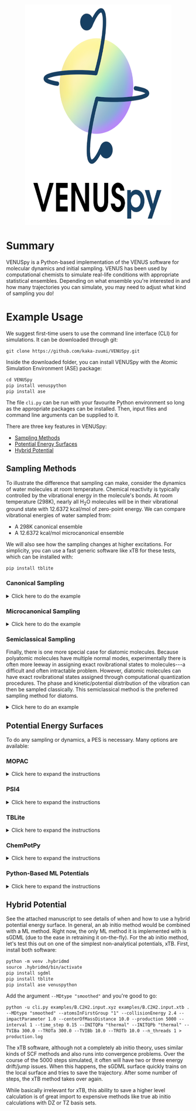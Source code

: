 <p align="center">
  <img align="center" width="400" height="600" src="images/venuspylogo1.png">
</p>

# Summary

VENUSpy is a Python-based implementation of the VENUS software for molecular dynamics and initial sampling. VENUS has been used by computational chemists to simulate real-life conditions with appropriate statistical ensembles. Depending on what ensemble you're interested in and how many trajectories you can simulate, you may need to adjust what kind of sampling you do!



# Example Usage

We suggest first-time users to use the command line interface (CLI) for simulations. It can be downloaded through git:

```
git clone https://github.com/kaka-zuumi/VENUSpy.git
```

Inside the downloaded folder, you can install VENUSpy with the Atomic Simulation Environment (ASE) package:

```
cd VENUSpy
pip install venuspython
pip install ase
```

The file `cli.py` can be run with your favourite Python environment so long as the appropriate packages can be installed. Then, input files and command line arguments can be supplied to it.

There are three key features in VENUSpy:
- [Sampling Methods](#sampling-methods)
- [Potential Energy Surfaces](#potential-energy-surfaces)
- [Hybrid Potential](#hybrid-potential)



## Sampling Methods

To illustrate the difference that sampling can make, consider the dynamics of water molecules at room temperature. Chemical reactivity is typically controlled by the vibrational energy in the molecule's bonds. At room temperature (298K), nearly all H<sub>2</sub>O molecules will be in their vibrational ground state with 12.6372 kcal/mol of zero-point energy. We can compare vibrational energies of water sampled from:

- A 298K canonical ensemble 
- A 12.6372 kcal/mol microcanonical ensemble

We will also see how the sampling changes at higher excitations. For simplicity, you can use a fast generic software like xTB for these tests, which can be installed with:

```
pip install tblite
```

### Canonical Sampling

<details>
<summary>Click here to do the example</summary>

Water is a nonlinear molecule with three atoms, so it has three normal modes. The vibrational quanta of each mode will be sampled from a canonical ensemble with the `--INITQPa "thermal"` argument, which assumes energies in each mode are related by a temperature. The frequency of the modes dictates the distribution of quanta and their energies. With xTB, these frequencies are 3653 cm<sup>-1</sup> > 3645 cm<sup>-1</sup> > 1538 cm<sup>-1</sup> for the symmetric stretch, asymmetric stretch, and bending modes, respectively. VENUSpy can sample these with:

```
python -u cli.py examples/H2O.input.xyz examples/H2O.input.xtb .  --atomsInFirstGroup "1 2 3" --production 100 --interval 1 --time_step 0.15 --INITQPa "thermal" --TVIBa 298.0 --TROTa 0.001 --n_threads 1 > production.log
```

While tracking the normal mode breakdown of energies over the entire trajectory is slow (this requires a Hessian calculation at each step), this can be done for the first frame from the initial sampling. Search for the `Evibs` keyword in the output to see energies of each mode (in eV).

```
grep Evibs production.log
```

When this is done repeatedly, we can get some statistical information by looking at the distribution of individual and total vibrational energies sampled.

<img align="center" width="600" height="250" src="images/canonical.298K.png">

The resulting distribution of vibrational energies in each mode is shown in the figure above. Nearly all molecules are in their ground vibrational state with energies of 0.23, 0.23, and 0.10 kcal/mol. This results in only a single possible combination of energies sampled. At higher temperatures, the higher vibrational states start to get populated. At 3000K, if we repeat the procedure with the argument `--TVIBa 3000.0`, we instead see a distribution as follows:

<img align="center" width="600" height="250" src="images/canonical.3000K.png">

</details>

### Microcanonical Sampling

<details>
<summary>Click here to do the example</summary>

Water is a nonlinear molecule with three atoms, so it has three normal modes. The vibrational energies of each mode will be sampled from a microcanonical ensemble with the `--INITQPa "microcanonical"` argument, which assumes uniform mixing of energies between all modes. The frequency of the modes dictates the absolute amount of energy ultimately given to a mode. With xTB, these frequencies are 3653 cm<sup>-1</sup> > 3645 cm<sup>-1</sup> > 1538 cm<sup>-1</sup> for the symmetric stretch, asymmetric stretch, and bending modes, respectively. VENUSpy can sample these with:

```
python -u cli.py examples/H2O.input.xyz examples/H2O.input.xtb .  --atomsInFirstGroup "1 2 3" --production 100 --interval 1 --time_step 0.15 --INITQPa "microcanonical" --EVIBa 12.6372 --EROTa 0.00001 --n_threads 1 > production.log
```

While tracking the normal mode breakdown of energies over the entire trajectory is slow (this requires a Hessian calculation at each step), this can be done for the first frame from the initial sampling. Search for the `Evibs` keyword in the output to see energies of each mode (in eV).

```
grep Evibs production.log
```

When this is done repeatedly, we can get some statistical information by looking at the distribution of individual and total vibrational energies sampled.

<img align="center" width="600" height="250" src="images/microcanonical.12.63.png">

The resulting distribution of vibrational energies in each mode is shown in the figure above. Although only a single total vibrational energy is sampled, the energy is uniformly mixed over all three modes, resulting in a seemingly random distribution of combinations of energies. In this way, a microcanonical ensemble favors mixing mode energies over explicit quantizations. The same behaviour is seen at all excitations, including one corresponding to the avereage energy of the 3000K canonical ensemble (21.22 kcal/mol) from the previous example. If we repeat the procedure with the argument `--EVIBa 21.220`, we then see a distribution as follows:

<img align="center" width="600" height="250" src="images/microcanonical.21.22.png">

</details>

### Semiclassical Sampling

Finally, there is one more special case for diatomic molecules. Because polyatomic molecules have multiple normal modes, experimentally there is often more leeway in assigning exact rovibrational states to molecules---a difficult and often intractable problem. However, diatomic molecules can have exact rovibrational states assigned through computational quantization procedures. The phase and kinetic/potential distribution of the vibration can then be sampled classically. This semiclassical method is the preferred sampling method for diatoms.

<details>
<summary>Click here to do an example</summary>

Let's do an example for the OH radical with the same software, for the N=2,J=5 rovibrational state:

```
python -u cli.py examples/OH.input.xyz examples/OH.input.xtb .  --atomsInFirstGroup "1 2" --production 100 --interval 1 --time_step 0.15 --INITQPa "semiclassical" --NVIBa 2 --NROTa 5 --n_threads 1 > production.log
```

Note that, with the semiclassical method, the rovibrational states' energies are not known a priori, as they are not approximated from the normal mode frequencies. Thus, only specific rovibrational states (N,J) can be sampled rather than ensembles. However, the ensemble of phases for a state are still sampled.

</details>

## Potential Energy Surfaces

To do any sampling or dynamics, a PES is necessary. Many options are available:

### MOPAC

<details>
<summary>Click here to expand the instructions</summary>

<img align="right" width="300" height="200" src="images/mopaclogo1.png">

To use MOPAC, it must first be installed somehow. On Ubuntu 24.0 for example, it can be installed with:

```
sudo apt install mopac
```

MOPAC is a general semiempirical software which means that it can be used for most reactions of interest. We will try it out on the B + C<sub>2</sub>H<sub>2</sub> reaction. The input files describing the geometry and PES are as follows:

<details>
<summary>B.C2H2.input.xyz</summary>

```text
5

B      0.000000    0.000000    0.000000
C     -1.707100    1.879500    0.000000
C     -0.611600    2.321200    0.000000
H      0.365700    2.747600    0.000000
H     -2.684400    1.453100    0.000000
```
</details>

<details>
<summary>B.C2H2.input.mopac</summary>

```text
           method AM1
           charge 0
     multiplicity 2
          maxiter 1500
```
</details>

Then, any initial sampling and MD parameters can be given to this so long as the B and C<sub>2</sub>H<sub>2</sub> are kept separate. For example, for a bimolecular collision initiated with 2.4 kcal/mol of collision energy and cold C<sub>2</sub>H<sub>2</sub>, the following command works:

```
python -u cli.py examples/B.C2H2.input.xyz examples/B.C2H2.input.mopac . --atomsInFirstGroup "1" --collisionEnergy 2.4 --impactParameter 1.0 --centerOfMassDistance 10.0 --production 100 --interval 1 --time_step 0.15 --INITQPa "thermal" --INITQPb "thermal" --TVIBa 300.0 --TROTa 300.0 --TVIBb 10.0 --TROTb 10.0 --n_threads 1 > production.log
```

Sometimes the SCF calculation in MOPAC does not converge which leads to the error: `ase.calculators.calculator.CalculationFailed: ... failed`. This happens about 1/5 times for this system; restarting it often resolves this.

</details>



### PSI4

<details>
<summary>Click here to expand the instructions</summary>

<img align="right" width="400" height="200" src="images/psi4logo1.png">

To use PSI4, it can be installed with `conda`. You can create a conda environment for it like so:

```
conda create --name psi4md psi4 ase -c conda-forge
conda activate psi4md
```

PSI4 is a general ab initio software which means that it can be used for any adiabatic reaction. Thus, it can be used for the same B + C<sub>2</sub>H<sub>2</sub> reaction. The same geometry file `B.C2H2.input.xyz` can be used, while the PES is altered as:

<details>
<summary>B.C2H2.input.xyz</summary>

```text
5

B      0.000000    0.000000    0.000000
C     -1.707100    1.879500    0.000000
C     -0.611600    2.321200    0.000000
H      0.365700    2.747600    0.000000
H     -2.684400    1.453100    0.000000
```
</details>

<details>
<summary>B.C2H2.input.psi4</summary>

```text
referencemethod uhf
     psi4method b3lyp/def2-sv(p)
         charge 0
   multiplicity 2
```
</details>

Similar to the MOPAC implementation, any initial sampling and MD parameters can be given to this so long as the B and C<sub>2</sub>H<sub>2</sub> are kept separate. For example, for a bimolecular collision initiated with 2.4 kcal/mol of collision energy and cold C<sub>2</sub>H<sub>2</sub>, the following command works:

```
python -u cli.py examples/B.C2H2.input.xyz examples/B.C2H2.input.psi4 . --atomsInFirstGroup "1" --collisionEnergy 2.4 --impactParameter 1.0 --centerOfMassDistance 10.0 --production 100 --interval 1 --time_step 0.15 --INITQPa "thermal" --INITQPb "thermal" --TVIBa 300.0 --TROTa 300.0 --TVIBb 10.0 --TROTb 10.0 --n_threads 1 > production.log
```

While PSI4 is parallelized, it is a full electronic structure calculation so it takes more than a minute to do the molecular dynamics, let alone the initial sampling. By default, if there are convergence issues at any step of the initial sampling or dynamics, the ab initio calculation is restarted with slightly different or looser parameters. We suggest skipping a full trajectory simulation if trying this as a test.

</details>



### TBLite

<details>
<summary>Click here to expand the instructions</summary>

<img align="right" width="400" height="200" src="images/xtblogo1.png">

To use TBLite, it can be installed with `pip`, like so:

```
pip install tblite
```

TBLite is a light-weight implementation of the extended tight-binding (xTB) Hamiltonian, which is a generic enough framework for most chemical reactions. Thus, it can be used for the same B + C<sub>2</sub>H<sub>2</sub> reaction. The same geometry file `B.C2H2.input.xyz` can be used, while the PES is altered as:

<details>
<summary>B.C2H2.input.xyz</summary>

```text
5

B      0.000000    0.000000    0.000000
C     -1.707100    1.879500    0.000000
C     -0.611600    2.321200    0.000000
H      0.365700    2.747600    0.000000
H     -2.684400    1.453100    0.000000
```
</details>

<details>
<summary>B.C2H2.input.xtb</summary>

```text
      xtbmethod GFN2-xTB
         charge 0
   multiplicity 2
```
</details>

Similar to the MOPAC implementation, any initial sampling and MD parameters can be given to this so long as the B and C<sub>2</sub>H<sub>2</sub> are kept separate. For example, for a bimolecular collision initiated with 2.4 kcal/mol of collision energy and cold C<sub>2</sub>H<sub>2</sub>, the following command works:

```
python -u cli.py examples/B.C2H2.input.xyz examples/B.C2H2.input.xtb . --atomsInFirstGroup "1" --collisionEnergy 2.4 --impactParameter 1.0 --centerOfMassDistance 10.0 --production 100 --interval 1 --time_step 0.15 --INITQPa "thermal" --INITQPb "thermal" --TVIBa 300.0 --TROTa 300.0 --TVIBb 10.0 --TROTb 10.0 --n_threads 1 > production.log
```

Sometimes the xTB calculation does not converge. By default, VENUSpy restarts the calculation a few times with slightly different parameters to try to save the trajectory.

</details>


### ChemPotPy

<details>
<summary>Click here to expand the instructions</summary>

To use ChemPotPy, the main package can be installed with `pip` and some helper packages must be installed with `conda`. As suggested by the developers, a new conda environment can be made for chempotpy with the appropriate packages installed like so:

```
conda create --name chempotpy
conda activate chempotpy
conda install python=3.11
conda install mkl mkl-service
conda install -c conda-forge gfortran
pip install numpy "numpy>=1.26,<1.27"
pip install charset_normalizer
pip install ase
pip install chempotpy
```

ChemPotPy is a collection of analytical potentials, originally made in Fortran and then packaged with a Python wrapper. Thus, only specific chemical reactions can be studied. We will try it out on the O + O2 reaction; find the full list of reactions available at: https://github.com/shuyinan/chempotpy.  The input files describing the geometry and PES are as follows:

<details>
<summary>O.O2.input.xyz</summary>

```text
3

O    0.00000000   0.00000000  100.00000000
O    0.00000000   0.00000000    0.59301532
O    0.00000000   0.00000000   -0.59301532
```
</details>

<details>
<summary>O.O2.input.chempotpy</summary>

```text
Q1-Sgm    chempotpy O3 O3_6_5Ap_2023 0
```
</details>

Then, any initial sampling and MD parameters can be given to this. For example, for a bimolecular collision initiated with 2.4 kcal/mol of collision energy and cold O2, the following command works:

```
python -u cli.py examples/O.O2.input.xyz examples/O.O2.input.chempotpy . --atomsInFirstGroup "1" --collisionEnergy 2.4 --impactParameter 1.0 --centerOfMassDistance 10.0 --production 100 --interval 1 --time_step 0.15 --INITQPa "thermal" --INITQPb "thermal" --TVIBa 300.0 --TROTa 300.0 --TVIBb 10.0 --TROTb 10.0 --n_threads 1 > production.log
```

</details>



### Python-Based ML Potentials

<details>
<summary>Click here to expand the instructions</summary>

<p>
<img align="right" width="250" height="100" src="images/pytorchlogo1.png">
</p>
<p>
<img align="right" width="300" height="200" src="images/tensorflowlogo1.jpg">
</p>

Many Python-based machine learning (ML) potentials exist now and because of the variety of different ML software, there may be conflicts between installed software. It is suggested to always create separate `conda` environments for each software. If `pip` is being used, separate Python virtual environments can be used for each software as well.

We will demonstrate interfaces with three examples: Schnet, sGDML, and Physnet.

For Schnet, first install an appropriate version (depending on the version of the model):

```
python3.11 -m venv .schnetmd
source .schnetmd/bin/activate
pip install torch==2.3 schnetpack==2.0.4 pytorch-lightning==2.2
pip install ase venuspython
```

And then do the initial sampling and MD:

```
python -u cli.py examples/CH.C4H6.input.xyz examples/MLmodels/CHC4H6/best_inference_model . --atomsInFirstGroup "1 2" --collisionEnergy 2.4 --impactParameter 1.0 --centerOfMassDistance 10.0 --production 100 --interval 1 --time_step 0.15 --INITQPa "thermal" --INITQPb "thermal" --TVIBa 300.0 --TROTa 300.0 --TVIBb 10.0 --TROTb 10.0 --n_threads 1 > production.log
```


For sGDML, first install the latest version with `pip`:

```
python -m venv .sgdmlmd
source .sgdmlmd/bin/activate
pip install sgdml
pip install ase venuspython
```

And then do the initial sampling and MD:

```
python -u cli.py examples/HBr.HCl.input.xyz examples/MLmodels/HBrHCl/model-train8000-sym2-sig0050.npz . --atomsInFirstGroup "1 2" --collisionEnergy 2.4 --impactParameter 1.0 --centerOfMassDistance 10.0 --production 100 --interval 1 --time_step 0.15 --INITQPa "thermal" --INITQPb "thermal" --TVIBa 300.0 --TROTa 300.0 --TVIBb 10.0 --TROTb 10.0 --n_threads 1 > production.log
```

For Physnet, first download the latest version from github and install tensorflow:

```
git clone https://github.com/MMunibas/PhysNet.git
conda create -n tensorflow1.14 tensorflow=1.14
conda activate tensorflow1.14
conda install ase -c conda-forge
```

You may need to change a few lines of code so that it works (there seem to be some backward compatability issues):

```
sed -i 's/import tensorflow as tf/import tensorflow.compat.v1 as tf/' PhysNet/*.py PhysNet/*/*.py PhysNet/*/*/*.py
sed -i 's/self._saver = tf.train.Saver(self.variables, save_relative_paths=True, max_to_keep=50)/self._saver = tf.train.Saver(max_to_keep=50)/' PhysNet/neural_network/NeuralNetwork.py
sed -i 's/@lru_cache/@lru_cache(maxsize=128)/' $(dirname $(which python))/../lib/python3.7/site-packages/ase/formula.py
sed -i 's/from importlib.metadata import entry_points/from importlib_metadata import entry_points/' $(dirname $(which python))/../lib/python3.7/site-packages/ase/io/formats.py
```

And then do the initial sampling and MD:

```
python -u cli.py examples/CH.SH2.input.xyz examples/MLmodels/CHSH2/model.physnet.config . --atomsInFirstGroup "1 2" --collisionEnergy 2.4 --impactParameter 1.0 --centerOfMassDistance 10.0 --production 100 --interval 1 --time_step 0.15 --INITQPa "thermal" --INITQPb "thermal" --TVIBa 300.0 --TROTa 300.0 --TVIBb 10.0 --TROTb 10.0 --n_threads 1 > production.log 2> /dev/null
```

</details>




## Hybrid Potential

See the attached manuscript to see details of when and how to use a hybrid potential energy surface. In general, an ab initio method would be combined with a ML method. Right now, the only ML method it is implemented with is sGDML (due to the ease in retraining it on-the-fly). For the ab initio method, let's test this out on one of the simplest non-analytical potentials, xTB. First, install both software:

```
python -m venv .hybridmd
source .hybridmd/bin/activate
pip install sgdml
pip install tblite
pip install ase venuspython
```

Add the argument `--MDtype "smoothed"` and you're good to go:

```
python -u cli.py examples/B.C2H2.input.xyz examples/B.C2H2.input.xtb . --MDtype "smoothed" --atomsInFirstGroup "1" --collisionEnergy 2.4 --impactParameter 1.0 --centerOfMassDistance 10.0 --production 5000 --interval 1 --time_step 0.15 --INITQPa "thermal" --INITQPb "thermal" --TVIBa 300.0 --TROTa 300.0 --TVIBb 10.0 --TROTb 10.0 --n_threads 1 > production.log
```

The xTB software, although not a completely ab initio theory, uses similar kinds of SCF methods and also runs into convergence problems. Over the course of the 5000 steps simulated, it often will have two or three energy drift/jump issues. When this happens, the sGDML surface quickly trains on the local surface and tries to save the trajectory. After some number of steps, the xTB method takes over again.

While basically irrelevant for xTB, this ability to save a higher level calculation is of great import to expensive methods like true ab initio calculations with DZ or TZ basis sets.



